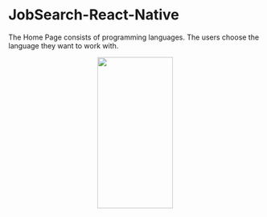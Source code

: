 # JobSearch-React-Native
<p>The Home Page consists of  programming languages. The users choose the language they want to work with.</p>
<p align="center">
  <img src="https://user-images.githubusercontent.com/63063197/99631064-f432b180-2a08-11eb-9c4e-b4f524230d93.png" width="150" height="300">
  </p>
  
